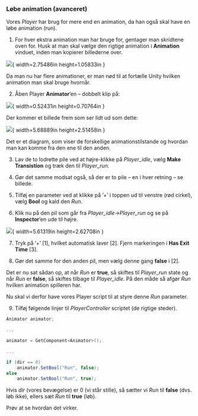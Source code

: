 ### Løbe animation (avanceret)

Vores *Player* har brug for mere end en animation, da han også skal have
en løbe animation (run).

1.  For hver ekstra animation man har bruge for, gentager man skridtene
    oven for. Husk at man skal vælge den rigtige animation i
    **Animation** vinduet, inden man kopierer billederne over.

![](media/image41.png){ width=2.75486in height=1.05833in }

Da man nu har flere animationer, er man nød til at fortælle Unity
hvilken animation man skal bruge hvornår.

2.  Åben Player **Animator**’en – dobbelt klip på:

![](media/image42.png){ width=0.52431in height=0.70764in }

Der kommer et billede frem som ser lidt ud som dette:

![](media/image43.png){ width=5.68889in height=2.51458in }

Det er et diagram, som viser de forskellige animationstilstande og
hvordan man kan komme fra den ene til den anden.

3.  Lav de to lodrette pile ved at højre-klikke på *Player_idle*, vælg
    **Make Transistion** og træk den til *Player_run*.

4.  Gør det samme modsat også, så der er to pile – en i hver retning –
    se billede.

5.  Tilføj en parameter ved at klikke på ’+’ i toppen ud til venstre
    (rød cirkel), vælg **Bool** og kald den *Run*.

6.  Klik nu på den pil som går fra *Player_idle*-\>*Player_run* og se på
    **Inspector**’en ude til højre.

![](media/image44.png){ width=5.61319in height=2.62708in }

7.  Tryk på ’+’ \[1\], hvilket automatisk laver \[2\]. Fjern markeringen
    i **Has Exit Time** \[3\].

8.  Gør det samme for den anden pil, men vælg denne gang **false** i
    \[2\].

Det er nu sat sådan op, at når *Run* er **true**, så skiftes til
*Player_run* state og når *Run* er **false**, så skiftes tilbage til
*Player_idle*. På den måde så afgør *Run* hvilken animation spilleren
har.

Nu skal vi derfor have vores Player script til at styre denne *Run*
parameter.

9.  Tilføj følgende linjer til *PlayerController* scriptet (de rigtige
    steder).

```csharp
Animator animator;

...

animator = GetComponent<Animator>();

...

if (dir == 0)
    animator.SetBool("Run", false);
else
    animator.SetBool("Run", true);
```

Hvis *dir* (vores bevægelse) er 0 (vi står stille), så sætter vi *Run*
til **false** (dvs. løb ikke), ellers sæt *Run* til **true** (løb).

Prøv at se hvordan det virker.
